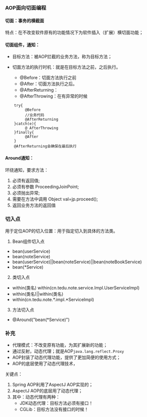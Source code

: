 ### AOP面向切面编程

#### 切面：事务的横截面
特点：在不改变软件原有的功能情况下为软件插入（扩展）横切面功能；
#### 切面组件，通知：
- 目标方法：被AOP拦截的业务方法，称为目标方法；
- 切面方法的执行时机：就是在目标方法之前，之后执行。

	* @Before：切面方法执行之前
	* @After：切面方法执行之后。
	* @AfterReturning：
	* @AfterThrowing：在有异常的时候
```
    try{
         @Before
         //业务代码
         @AfterReturning
    }catch(e){
         @ AfterThrowing
    }finally{
         @After
    }
    @AfterReturning会确保在最后执行
```
#### Around通知：
环绕通知，要求方法：
 1. 必须有返回值;
 2. 必须有参数 ProceedingJoinPoint;
 3. 必须抛出异常;
 4. 需要在方法中调用 Object val=jp.proceed();
 5. 返回业务方法的返回值
### 切入点
用于定位AOP的切入位置：用于指定切入到具体的方法类。

1. Bean组件切入点
 - bean(userService)
 - bean(noteService)
 - bean(userService)||bean(noteService)||bean(noteBookService)
 - bean(*Service)
2. 类切入点
  - within(类名)           within(cn.tedu.note.service.Impl.UserServiceImpl)
  - within(类名)||within(类名)  
  - within(cn.tedu.note.*.impl.*ServiceImpl)
3. 方法切入点
  - @Around("bean(*Service)")

 
### 补充
- 代理模式：不改变原有功能，为其扩展新的功能；
- 通过反射，动态代理；就是AOP`java.lang.reflect.Proxy`
- AOP封装了动态代理功能，提供了更加简便的使用方式；
- AOP的底层使用了动态代理技术，

关键点：
1. Spring AOP利用了AspectJ AOP实现的；
2. AspectJ AOP的底层用了动态代理；
3. 其中：动态代理有两种：
    - JDK动态代理：目标方法必须有接口！
    - CGLib：目标方法没有接口的时候！

 
 
 
 
